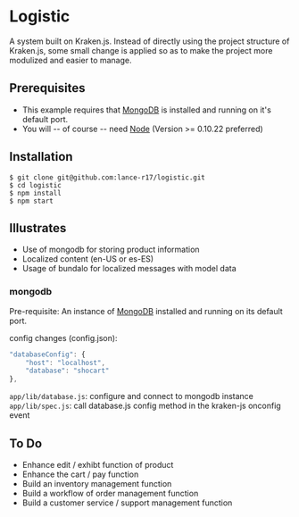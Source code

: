 # Logistic

A system built on Kraken.js. Instead of directly using the project structure of Kraken.js, some small change is applied so as to make the project more modulized and easier to manage.

## Prerequisites
* This example requires that [MongoDB](http://www.mongodb.org/downloads) is installed and running on it's default port.
* You will -- of course -- need [Node](http://nodejs.org) (Version >= 0.10.22 preferred)

## Installation

```shell
$ git clone git@github.com:lance-r17/logistic.git
$ cd logistic
$ npm install
$ npm start
```

## Illustrates

* Use of mongodb for storing product information
* Localized content (en-US or es-ES)
* Usage of bundalo for localized messages with model data

### mongodb

Pre-requisite: An instance of [MongoDB](http://www.mongodb.org/downloads) installed and running on its default port.

config changes (config.json):
```javascript
"databaseConfig": {
	"host": "localhost",
	"database": "shocart"
},
```

`app/lib/database.js`: configure and connect to mongodb instance
`app/lib/spec.js`: call database.js config method in the kraken-js onconfig event

## To Do

* Enhance edit / exhibt function of product
* Enhance the cart / pay function
* Build an inventory management function
* Build a workflow of order management function
* Build a customer service / support management function